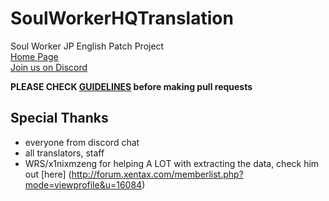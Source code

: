 # SoulWorkerHQTranslation
Soul Worker JP English Patch Project<br>
[Home Page](http://soulworkerhq.com)<br>
[Join us on Discord](https://discord.gg/0elCk6HCY5XkLg0t)

**PLEASE CHECK [GUIDELINES](https://github.com/Miyuyami/SoulWorkerHQTranslation/wiki/Guidelines) before making pull requests**

## Special Thanks
  - everyone from discord chat
  - all translators, staff
  - WRS/x1nixmzeng for helping A LOT with extracting the data, check him out [here] (http://forum.xentax.com/memberlist.php?mode=viewprofile&u=16084)

